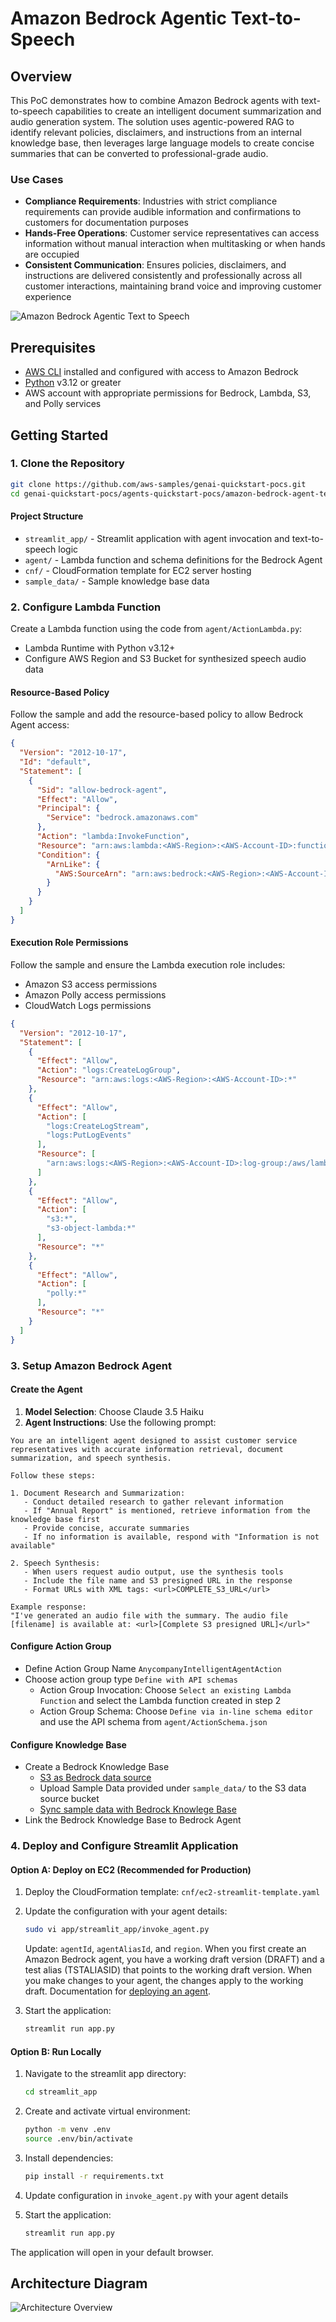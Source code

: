 # Amazon Bedrock Agentic Text-to-Speech

## Overview

This PoC demonstrates how to combine Amazon Bedrock agents with text-to-speech capabilities to create an intelligent document summarization and audio generation system. The solution uses agentic-powered RAG to identify relevant policies, disclaimers, and instructions from an internal knowledge base, then leverages large language models to create concise summaries that can be converted to professional-grade audio.

### Use Cases

- **Compliance Requirements**: Industries with strict compliance requirements can provide audible information and confirmations to customers for documentation purposes
- **Hands-Free Operations**: Customer service representatives can access information without manual interaction when multitasking or when hands are occupied
- **Consistent Communication**: Ensures policies, disclaimers, and instructions are delivered consistently and professionally across all customer interactions, maintaining brand voice and improving customer experience


![Amazon Bedrock Agentic Text to Speech](agentic_tts.gif)


## Prerequisites

- [AWS CLI](https://docs.aws.amazon.com/cli/latest/userguide/getting-started-install.html) installed and configured with access to Amazon Bedrock
- [Python](https://www.python.org/downloads/) v3.12 or greater
- AWS account with appropriate permissions for Bedrock, Lambda, S3, and Polly services 



## Getting Started

### 1. Clone the Repository

```bash
git clone https://github.com/aws-samples/genai-quickstart-pocs.git
cd genai-quickstart-pocs/agents-quickstart-pocs/amazon-bedrock-agent-text-to-speech-poc
```

#### Project Structure

- `streamlit_app/` - Streamlit application with agent invocation and text-to-speech logic
- `agent/` - Lambda function and schema definitions for the Bedrock Agent
- `cnf/` - CloudFormation template for EC2 server hosting
- `sample_data/` - Sample knowledge base data


### 2. Configure Lambda Function

Create a Lambda function using the code from `agent/ActionLambda.py`:
   - Lambda Runtime with Python v3.12+   
   - Configure AWS Region and S3 Bucket for synthesized speech audio data

#### Resource-Based Policy
Follow the sample and add the resource-based policy to allow Bedrock Agent access:

```json
{
  "Version": "2012-10-17",
  "Id": "default",
  "Statement": [
    {
      "Sid": "allow-bedrock-agent",
      "Effect": "Allow",
      "Principal": {
        "Service": "bedrock.amazonaws.com"
      },
      "Action": "lambda:InvokeFunction",
      "Resource": "arn:aws:lambda:<AWS-Region>:<AWS-Account-ID>:function:<Lambda-Function-Name>",
      "Condition": {
        "ArnLike": {
          "AWS:SourceArn": "arn:aws:bedrock:<AWS-Region>:<AWS-Account-ID>:agent/*"
        }
      }
    }
  ]
}
```

#### Execution Role Permissions
Follow the sample and ensure the Lambda execution role includes:
- Amazon S3 access permissions
- Amazon Polly access permissions  
- CloudWatch Logs permissions


```json
{
  "Version": "2012-10-17",
  "Statement": [
    {
      "Effect": "Allow",
      "Action": "logs:CreateLogGroup",
      "Resource": "arn:aws:logs:<AWS-Region>:<AWS-Account-ID>:*"
    },
    {
      "Effect": "Allow",
      "Action": [
        "logs:CreateLogStream",
        "logs:PutLogEvents"
      ],
      "Resource": [
        "arn:aws:logs:<AWS-Region>:<AWS-Account-ID>:log-group:/aws/lambda/<Lambda-Function-Name>:*"
      ]
    },
    {
      "Effect": "Allow",
      "Action": [
        "s3:*",
        "s3-object-lambda:*"
      ],
      "Resource": "*"
    },
    {
      "Effect": "Allow",
      "Action": [
        "polly:*"
      ],
      "Resource": "*"
    }
  ]
}
```

### 3. Setup Amazon Bedrock Agent

#### Create the Agent
1. **Model Selection**: Choose Claude 3.5 Haiku
2. **Agent Instructions**: Use the following prompt:

```
You are an intelligent agent designed to assist customer service representatives with accurate information retrieval, document summarization, and speech synthesis.

Follow these steps:

1. Document Research and Summarization:
   - Conduct detailed research to gather relevant information
   - If "Annual Report" is mentioned, retrieve information from the knowledge base first
   - Provide concise, accurate summaries
   - If no information is available, respond with "Information is not available"

2. Speech Synthesis:
   - When users request audio output, use the synthesis tools
   - Include the file name and S3 presigned URL in the response
   - Format URLs with XML tags: <url>COMPLETE_S3_URL</url>
   
Example response:
"I've generated an audio file with the summary. The audio file [filename] is available at: <url>[Complete S3 presigned URL]</url>"
```

#### Configure Action Group
- Define Action Group Name `AnycompanyIntelligentAgentAction`
- Choose action group type `Define with API schemas`
   - Action Group Invocation: Choose `Select an existing Lambda Function` and select the Lambda function created in step 2
   - Action Group Schema:  Choose `Define via in-line schema editor` and use the API schema from `agent/ActionSchema.json`

#### Configure Knowledge Base
- Create a Bedrock Knowledge Base 
   - [S3 as Bedrock data source](https://docs.aws.amazon.com/bedrock/latest/userguide/s3-data-source-connector.html) 
   - Upload Sample Data provided under `sample_data/` to the S3 data source bucket
   - [Sync sample data with Bedrock Knowlege Base](https://docs.aws.amazon.com/bedrock/latest/userguide/kb-data-source-sync-ingest.html)
-  Link the Bedrock Knowledge Base to Bedrock Agent

### 4. Deploy and Configure Streamlit Application

#### Option A: Deploy on EC2 (Recommended for Production)
1. Deploy the CloudFormation template: `cnf/ec2-streamlit-template.yaml`

2. Update the configuration with your agent details:
   ```bash
   sudo vi app/streamlit_app/invoke_agent.py
   ```
   Update: `agentId`, `agentAliasId`, and `region`. When you first create an Amazon Bedrock agent, you have a working draft version (DRAFT) and a test alias (TSTALIASID) that points to the working draft version. When you make changes to your agent, the changes apply to the working draft. Documentation for [deploying an agent](https://docs.aws.amazon.com/bedrock/latest/userguide/deploy-agent.html).

3. Start the application:
   ```bash
   streamlit run app.py
   ```

#### Option B: Run Locally
1. Navigate to the streamlit app directory:
   ```bash
   cd streamlit_app
   ```

2. Create and activate virtual environment:
   ```bash
   python -m venv .env
   source .env/bin/activate  
   ```

3. Install dependencies:
   ```bash
   pip install -r requirements.txt
   ```

4. Update configuration in `invoke_agent.py` with your agent details

5. Start the application:
   ```bash
   streamlit run app.py
   ```

The application will open in your default browser. 

## Architecture Diagram
![Architecture Overview](agentic_tts_architecture.png)

